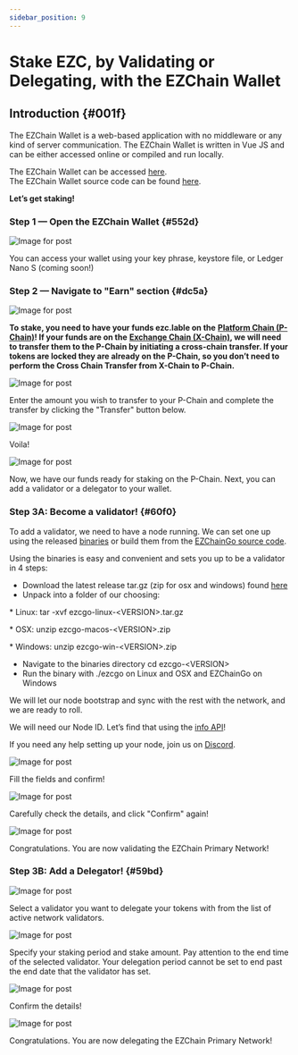 ```yaml
---
sidebar_position: 9
---
```

# Stake EZC, by Validating or Delegating, with the EZChain Wallet

## **Introduction** {#001f}

The EZChain Wallet is a web-based application with no middleware or any kind of server communication. The EZChain Wallet is written in Vue JS and can be either accessed online or compiled and run locally.

The EZChain Wallet can be accessed [here](https://wallet.ezchain.com/).  
The EZChain Wallet source code can be found [here](https://github.com/EZChain-core/ezchain-wallet).

**Let’s get staking!**

### **Step 1 — Open the EZChain Wallet** {#552d}

![Image for post](https://miro.medium.com/max/1552/0*tpBIOjLdppuNKMjA)

You can access your wallet using your key phrase, keystore file, or Ledger Nano S (coming soon!)

### **Step 2 — Navigate to "Earn" section** {#dc5a}

![Image for post](https://miro.medium.com/max/1504/0*XTh3nZzBI1bkLbwO)

**To stake, you need to have your funds ezc.lable on the** [**Platform Chain (P-Chain)**](../../../learn/platform-overview/README.md#platform-chain-p-chain)**! If your funds are on the** [**Exchange Chain (X-Chain)**](../../../learn/platform-overview/README.md#exchange-chain-x-chain)**, we will need to transfer them to the P-Chain by initiating a cross-chain transfer. If your tokens are locked they are already on the P-Chain, so you don’t need to perform the Cross Chain Transfer from X-Chain to P-Chain.**

![Image for post](https://miro.medium.com/max/1522/0*xKAf0nXSzqIdmBDg)

Enter the amount you wish to transfer to your P-Chain and complete the transfer by clicking the "Transfer" button below.

![Image for post](https://miro.medium.com/max/1488/0*aremeYNYtKP5nGPx)

Voila!

![Image for post](https://miro.medium.com/max/1512/0*XP8f8CISy-LJ_Lc3)

Now, we have our funds ready for staking on the P-Chain. Next, you can add a validator or a delegator to your wallet.

### **Step 3A: Become a validator!** {#60f0}

To add a validator, we need to have a node running. We can set one up using the released [binaries](https://github.com/EZChain-core/ezcgo/releases/) or build them from the [EZChainGo source code](https://github.com/EZChain-core/ezcgo).

Using the binaries is easy and convenient and sets you up to be a validator in 4 steps:

* Download the latest release tar.gz (zip for osx and windows) found [here](https://github.com/EZChain-core/ezcgo/releases)
* Unpack into a folder of our choosing:

\* Linux: tar -xvf ezcgo-linux-&lt;VERSION&gt;.tar.gz

\* OSX: unzip ezcgo-macos-&lt;VERSION&gt;.zip

\* Windows: unzip ezcgo-win-&lt;VERSION&gt;.zip

* Navigate to the binaries directory cd ezcgo-&lt;VERSION&gt;
* Run the binary with ./ezcgo on Linux and OSX and EZChainGo on Windows

We will let our node bootstrap and sync with the rest with the network, and we are ready to roll.

We will need our Node ID. Let’s find that using the [info API](../../ezcgo-apis/info.md)!

If you need any help setting up your node, join us on [Discord](https://t.me/EZChainOfficia/).

![Image for post](https://miro.medium.com/max/1600/0*6hZSaT651Dd7R4bL)

Fill the fields and confirm!

![Image for post](https://miro.medium.com/max/1600/0*cy61ZMDY5veMvCZj)

Carefully check the details, and click "Confirm" again!

![Image for post](https://miro.medium.com/max/1600/0*f3GlN03He6TFkOV7)

Congratulations. You are now validating the EZChain Primary Network!

### **Step 3B: Add a Delegator!** {#59bd}

![Image for post](https://miro.medium.com/max/1600/0*f-wXi2SiSm4eBmHt)

Select a validator you want to delegate your tokens with from the list of active network validators.

![Image for post](https://miro.medium.com/max/1600/0*uNnT2PtjCslRKFbF)

Specify your staking period and stake amount. Pay attention to the end time of the selected validator. Your delegation period cannot be set to end past the end date that the validator has set.

![Image for post](https://miro.medium.com/max/1600/0*M_6_7L9jtYuPTp-A)

Confirm the details!

![Image for post](https://miro.medium.com/max/1600/0*Silj8-uZTm5g9xSi)

Congratulations. You are now delegating the EZChain Primary Network!

